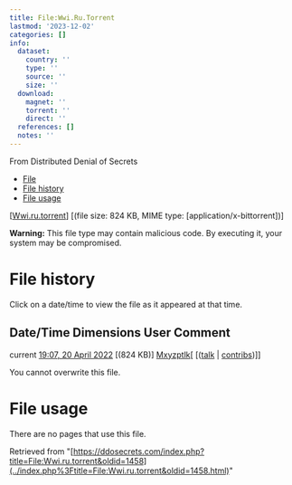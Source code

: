 ```yaml
---
title: File:Wwi.Ru.Torrent
lastmod: '2023-12-02'
categories: []
info:
  dataset:
    country: ''
    type: ''
    source: ''
    size: ''
  download:
    magnet: ''
    torrent: ''
    direct: ''
  references: []
  notes: ''
---
```




From Distributed Denial of Secrets

- [File](./File:Wwi.ru.torrent.html#file)
- [File history](./File:Wwi.ru.torrent.html#filehistory)
- [File usage](./File:Wwi.ru.torrent.html#filelinks)

[[Wwi.ru.torrent](../images/5/52/Wwi.ru.torrent "Wwi.ru.torrent")]
‎[(file size: 824 KB, MIME type:
[application/x-bittorrent])]

**Warning:** This file type may contain malicious code. By executing it,
your system may be compromised.

# File history

Click on a date/time to view the file as it appeared at that time.

Date/Time Dimensions User Comment
---
current [19:07, 20 April 2022](../images/5/52/Wwi.ru.torrent) [(824 KB)] [Mxyzptlk](../index.php%3Ftitle=User:Mxyzptlk&action=edit&redlink=1.html "User:Mxyzptlk (page does not exist)")[ [([talk](../index.php%3Ftitle=User_talk:Mxyzptlk&action=edit&redlink=1.html "User talk:Mxyzptlk (page does not exist)") | [contribs](./Special:Contributions/Mxyzptlk.html "Special:Contributions/Mxyzptlk"))]]

You cannot overwrite this file.

# File usage

There are no pages that use this file.

Retrieved from
"[https://ddosecrets.com/index.php?title=File:Wwi.ru.torrent&oldid=1458](../index.php%3Ftitle=File:Wwi.ru.torrent&oldid=1458.html)"

